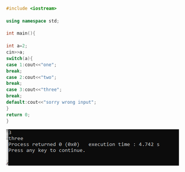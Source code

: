 ``` C++

#include <iostream>

using namespace std;

int main(){

int a=2;
cin>>a;
switch(a){
case 1:cout<<"one";
break;
case 2:cout<<"two";
break;
case 3:cout<<"three";
break;
default:cout<<"sorry wrong input";
}
return 0;
}
```

![capture](https://github.com/gurjotsingh18/PPS_CEA_Dec2025/blob/main/Capture.PNG)
